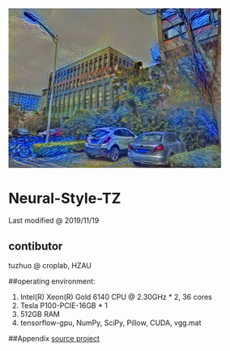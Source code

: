 <img src="result/result-nju-cs-1.jpg" width="420">

# Neural-Style-TZ

Last modified @ 2019/11/19

## contibutor
tuzhuo @ croplab, HZAU

##operating environment:
1. Intel(R) Xeon(R) Gold 6140 CPU @ 2.30GHz * 2, 36 cores
2. Tesla P100-PCIE-16GB * 1
3. 512GB RAM
4. tensorflow-gpu, NumPy, SciPy, Pillow, CUDA, vgg.mat

##Appendix
[source project](https://github.com/anishathalye/neural-style)